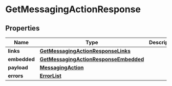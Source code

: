 
# GetMessagingActionResponse

## Properties
Name | Type | Description | Notes
------------ | ------------- | ------------- | -------------
**links** | [**GetMessagingActionResponseLinks**](GetMessagingActionResponseLinks.md) |  |  [optional]
**embedded** | [**GetMessagingActionResponseEmbedded**](GetMessagingActionResponseEmbedded.md) |  |  [optional]
**payload** | [**MessagingAction**](MessagingAction.md) |  |  [optional]
**errors** | [**ErrorList**](../ErrorList.md) |  |  [optional]



